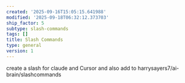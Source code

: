```yaml
---
created: '2025-09-16T15:05:15.641988'
modified: '2025-09-18T06:32:12.373703'
ship_factor: 5
subtype: slash-commands
tags: []
title: Slash Commands
type: general
version: 1
---
```


create a slash for claude and Cursor and also add to harrysayers7/ai-brain/slashcommands